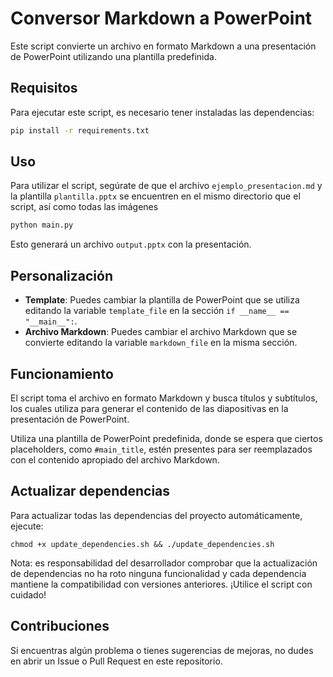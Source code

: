 # Conversor Markdown a PowerPoint

Este script convierte un archivo en formato Markdown a una presentación de PowerPoint utilizando una plantilla predefinida.

## Requisitos

Para ejecutar este script, es necesario tener instaladas las dependencias:

```bash
pip install -r requirements.txt
```

## Uso

Para utilizar el script, segúrate de que el archivo `ejemplo_presentacion.md` y la plantilla `plantilla.pptx` se encuentren en el mismo directorio que el script, así como todas las imágenes

```bash
python main.py
```

Esto generará un archivo `output.pptx` con la presentación.

## Personalización

- **Template**: Puedes cambiar la plantilla de PowerPoint que se utiliza editando la variable `template_file` en la sección `if __name__ == "__main__":`.
- **Archivo Markdown**: Puedes cambiar el archivo Markdown que se convierte editando la variable `markdown_file` en la misma sección.

## Funcionamiento

El script toma el archivo en formato Markdown y busca títulos y subtítulos, los cuales utiliza para generar el contenido de las diapositivas en la presentación de PowerPoint. 

Utiliza una plantilla de PowerPoint predefinida, donde se espera que ciertos placeholders, como `#main_title`, estén presentes para ser reemplazados con el contenido apropiado del archivo Markdown.

## Actualizar dependencias

Para actualizar todas las dependencias del proyecto automáticamente, ejecute:

```
chmod +x update_dependencies.sh && ./update_dependencies.sh
```

Nota: es responsabilidad del desarrollador comprobar que la actualización de dependencias no ha roto ninguna funcionalidad y cada dependencia mantiene la compatibilidad con versiones anteriores. ¡Utilice el script con cuidado!

## Contribuciones

Si encuentras algún problema o tienes sugerencias de mejoras, no dudes en abrir un Issue o Pull Request en este repositorio.
